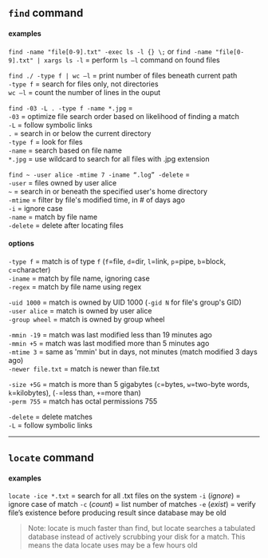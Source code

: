 
## `find` command

#### examples

`find -name "file[0-9].txt" -exec ls -l {} \;` or `find -name "file[0-9].txt" | xargs ls -l` = perform `ls –l` command on found files

`find ./ -type f | wc –l` = print number of files beneath current path  
  `-type f` = search for files only, not directories  
  `wc –l`   = count the number of lines in the ouput

`find -03 -L . -type f -name *.jpg` =  
  `-03`     = optimize file search order based on likelihood of finding a match  
  `-L`      = follow symbolic links  
  `.`       = search in or below the current directory  
  `-type f` = look for files  
  `-name`   = search based on file name  
  `*.jpg`   = use wildcard to search for all files with .jpg extension 

`find ~ -user alice -mtime 7 -iname “.log” -delete` =  
  `-user`   = files owned by user alice  
  `~`       = search in or beneath the specified user's home directory  
  `-mtime`  = filter by file's modified time, in # of days ago  
  `-i`      = ignore case  
  `-name`   = match by file name  
  `-delete` = delete after locating files

#### options 

`-type f` = match is of type `f` (`f`=file, `d`=dir, `l`=link, `p`=pipe, `b`=block, `c`=character)  
`-iname`  = match by file name, ignoring case  
`-regex`  = match by file name using regex

`-uid 1000`    = match is owned by UID 1000 (`-gid N` for file's group's GID)  
`-user alice`  = match is owned by user alice  
`-group wheel` = match is owned by group wheel 

`-mmin -19`       = match was last modified less than 19 minutes ago  
`-mmin +5`        = match was last modified more than 5 minutes ago  
`-mtime 3`        = same as 'mmin' but in days, not minutes (match modified 3 days ago)  
`-newer file.txt` = match is newer than file.txt

`-size +5G` = match is more than 5 gigabytes (`c`=bytes, `w`=two-byte words, `k`=kilobytes), (`-`=less than, `+`=more than)  
`-perm 755` = match has octal permissions 755

`-delete` = delete matches  
`-L`      = follow symbolic links

---
## `locate` command 

#### examples

`locate -ice *.txt` = search for all .txt files on the system
  `-i` (*ignore*) = ignore case of match
  `-c` (*count*)  = list number of matches
  `-e` (*exist*)  = verify file’s existence before producing result since database may be old

> Note: locate is much faster than find, but locate searches a tabulated database instead of actively scrubbing your disk for a match. This means the data locate uses may be a few hours old 

